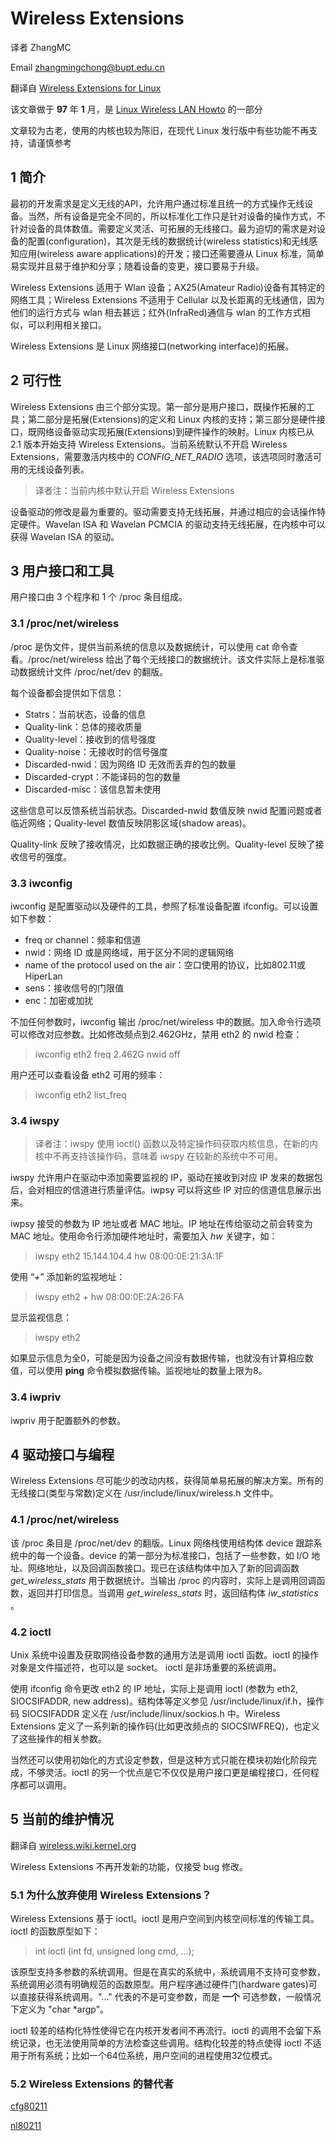 # Wireless Extensions

译者 ZhangMC

Email zhangmingchong@bupt.edu.cn

翻译自 [Wireless Extensions for Linux](https://hewlettpackard.github.io/wireless-tools/Linux.Wireless.Extensions.html)

该文章做于 __97__ 年 __1__ 月，是 [Linux Wireless LAN Howto](https://hewlettpackard.github.io/wireless-tools/Linux.Wireless.html) 的一部分

文章较为古老，使用的内核也较为陈旧，在现代 Linux 发行版中有些功能不再支持，请谨慎参考

## 1 简介

最初的开发需求是定义无线的API，允许用户通过标准且统一的方式操作无线设备。当然，所有设备是完全不同的，所以标准化工作只是针对设备的操作方式，不针对设备的具体数值。需要定义灵活、可拓展的无线接口。最为迫切的需求是对设备的配置(configuration)，其次是无线的数据统计(wireless statistics)和无线感知应用(wireless aware applications)的开发；接口还需要遵从 Linux 标准，简单易实现并且易于维护和分享；随着设备的变更，接口要易于升级。

Wireless Extensions 适用于 Wlan 设备；AX25(Amateur Radio)设备有其特定的网络工具；Wireless Extensions 不适用于 Cellular 以及长距离的无线通信，因为他们的运行方式与 wlan 相去甚远；红外(InfraRed)通信与 wlan 的工作方式相似，可以利用相关接口。

Wireless Extensions 是 Linux 网络接口(networking interface)的拓展。

## 2 可行性

Wireless Extensions 由三个部分实现。第一部分是用户接口，既操作拓展的工具；第二部分是拓展(Extensions)的定义和 Linux 内核的支持；第三部分是硬件接口，既网络设备驱动实现拓展(Extensions)到硬件操作的映射。Linux 内核已从 2.1 版本开始支持 Wireless Extensions。当前系统默认不开启 Wireless Extensions，需要激活内核中的 *CONFIG_NET_RADIO* 选项，该选项同时激活可用的无线设备列表。

> 译者注：当前内核中默认开启 Wireless Extensions

设备驱动的修改是最为重要的。驱动需要支持无线拓展，并通过相应的会话操作特定硬件。Wavelan ISA 和 Wavelan PCMCIA 的驱动支持无线拓展，在内核中可以获得 Wavelan ISA 的驱动。

## 3 用户接口和工具

用户接口由 3 个程序和 1 个 /proc 条目组成。

### 3.1 /proc/net/wireless

/proc 是伪文件，提供当前系统的信息以及数据统计，可以使用 cat 命令查看。/proc/net/wireless 给出了每个无线接口的数据统计。该文件实际上是标准驱动数据统计文件 /proc/net/dev 的翻版。

每个设备都会提供如下信息：

- Statrs：当前状态，设备的信息
- Quality-link：总体的接收质量
- Quality-level：接收到的信号强度
- Quality-noise：无接收时的信号强度
- Discarded-nwid：因为网络 ID 无效而丢弃的包的数量
- Discarded-crypt：不能译码的包的数量
- Discarded-misc：该信息暂未使用

这些信息可以反馈系统当前状态。Discarded-nwid 数值反映 nwid 配置问题或者临近网络；Quality-level 数值反映阴影区域(shadow areas)。

Quality-link 反映了接收情况，比如数据正确的接收比例。Quality-level 反映了接收信号的强度。

### 3.3 iwconfig

iwconfig 是配置驱动以及硬件的工具，参照了标准设备配置 ifconfig。可以设置如下参数：

- freq or channel：频率和信道
- nwid：网络 ID 或是网络域，用于区分不同的逻辑网络
- name of the protocol used on the air：空口使用的协议，比如802.11或 HiperLan
- sens：接收信号的门限值
- enc：加密或加扰

不加任何参数时，iwconfig 输出 /proc/net/wireless 中的数据。加入命令行选项可以修改对应参数。比如修改频点到2.462GHz，禁用 eth2 的 nwid 检查：

> iwconfig eth2 freq 2.462G nwid off

用户还可以查看设备 eth2 可用的频率：

> iwconfig eth2 list_freq

### 3.4 iwspy

> 译者注：iwspy 使用 ioctl() 函数以及特定操作码获取内核信息，在新的内核中不再支持该操作码，意味着 iwspy 在较新的系统中不可用。

iwspy 允许用户在驱动中添加需要监视的 IP，驱动在接收到对应 IP 发来的数据包后，会对相应的信道进行质量评估。iwpsy 可以将这些 IP 对应的信道信息展示出来。

iwpsy 接受的参数为 IP 地址或者 MAC 地址。IP 地址在传给驱动之前会转变为 MAC 地址。使用命令行添加硬件地址时，需要加入 *hw* 关键字，如：

> iwspy eth2 15.144.104.4 hw 08:00:0E:21:3A:1F

使用 “*+*” 添加新的监视地址：

> iwspy eth2 + hw 08:00:0E:2A:26:FA

显示监视信息：

> iwspy eth2

如果显示信息为全0，可能是因为设备之间没有数据传输，也就没有计算相应数值，可以使用 __ping__ 命令模拟数据传输。监视地址的数量上限为8。

### 3.4 iwpriv

iwpriv 用于配置额外的参数。

## 4 驱动接口与编程

Wireless Extensions 尽可能少的改动内核，获得简单易拓展的解决方案。所有的无线接口(类型与常数)定义在 /usr/include/linux/wireless.h 文件中。

### 4.1 /proc/net/wireless

该 /proc 条目是 /proc/net/dev 的翻版。Linux 网络栈使用结构体 device 跟踪系统中的每一个设备。device 的第一部分为标准接口，包括了一些参数，如 I/O 地址、网络地址，以及回调函数接口。现已在该结构体中加入了新的回调函数 *get_wireless_stats* 用于数据统计。当输出 /proc 的内容时，实际上是调用回调函数，返回并打印信息。当调用 *get_wireless_stats* 时，返回结构体 *iw_statistics* 。

### 4.2 ioctl

Unix 系统中设置及获取网络设备参数的通用方法是调用 ioctl 函数。ioctl 的操作对象是文件描述符，也可以是 socket。 ioctl 是非场重要的系统调用。

使用 ifconfig 命令更改 eth2 的 IP 地址，实际上是调用 ioctl (参数为 eth2, SIOCSIFADDR, new address)。结构体等定义参见 /usr/include/linux/if.h，操作码 SIOCSIFADDR 定义在 /usr/include/linux/sockios.h 中。Wireless Extensions 定义了一系列新的操作码(比如更改频点的 SIOCSIWFREQ)，也定义了这些操作的相关参数。

当然还可以使用初始化的方式设定参数，但是这种方式只能在模块初始化阶段完成，不够灵活。ioctl 的另一个优点是它不仅仅是用户接口更是编程接口，任何程序都可以调用。

## 5 当前的维护情况

翻译自 [wireless.wiki.kernel.org](https://wireless.wiki.kernel.org/en/developers/documentation/wireless-extensions)

Wireless Extensions 不再开发新的功能，仅接受 bug 修改。

### 5.1 为什么放弃使用 Wireless Extensions？

Wireless Extensions 基于 ioctl。ioctl 是用户空间到内核空间标准的传输工具。ioctl 的函数原型如下：

> int ioctl (int fd, unsigned long cmd, ...);

该原型支持多参数的系统调用。但是在真实的系统中，系统调用不支持可变参数，系统调用必须有明确规范的函数原型。用户程序通过硬件门(hardware gates)可以直接获得系统调用。"..." 代表的不是可变参数，而是 __一个__ 可选参数，一般情况下定义为 "char *argp"。

ioctl 较差的结构化特性使得它在内核开发者间不再流行。ioctl 的调用不会留下系统记录，也无法使用简单的方法检查这些调用。结构化较差的特点使得 ioctl 不适用于所有系统；比如一个64位系统，用户空间的进程使用32位模式。

### 5.2 Wireless Extensions 的替代者

[cfg80211](https://wireless.wiki.kernel.org/en/developers/documentation/cfg80211)

[nl80211](https://wireless.wiki.kernel.org/en/developers/documentation/nl80211)